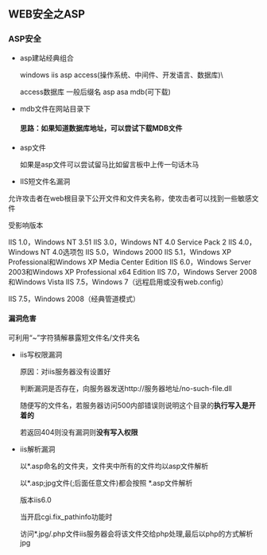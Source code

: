 ﻿## WEB安全之ASP

### ASP安全

- asp建站经典组合

  windows iis asp access(操作系统、中间件、开发语言、数据库)\

  access数据库 一般后缀名 asp asa mdb(可下载) 

- mdb文件在网站目录下

  #### 思路：如果知道数据库地址，可以尝试下载MDB文件

- asp文件

  如果是asp文件可以尝试留马比如留言板中上传一句话木马

-  IIS短文件名漏洞

  允许攻击者在web根目录下公开文件和文件夹名称，使攻击者可以找到一些敏感文件

  受影响版本

  IIS 1.0，Windows NT 3.51 
  IIS 3.0，Windows NT 4.0 Service Pack 2 
  IIS 4.0，Windows NT 4.0选项包
  IIS 5.0，Windows 2000 
  IIS 5.1，Windows XP Professional和Windows XP Media Center Edition 
  IIS 6.0，Windows Server 2003和Windows XP Professional x64 Edition 
  IIS 7.0，Windows Server 2008和Windows Vista 
  IIS 7.5，Windows 7（远程启用<customErrors>或没有web.config）

  IIS 7.5，Windows 2008（经典管道模式）

  #### 漏洞危害

  可利用“~”字符猜解暴露短文件名/文件夹名	

- iis写权限漏洞

  原因：对iis服务器没有设置好

  判断漏洞是否存在，向服务器发送http://服务器地址/no-such-file.dll

  随便写的文件名，若服务器访问500内部错误则说明这个目录的**执行写入是开着的**

  若返回404则没有漏洞则**没有写入权限**

  

- iis解析漏洞

  以*.asp命名的文件夹，文件夹中所有的文件均以asp文件解析

  以*.asp;jpg文件(;后面任意文件)都会按照 *.asp文件解析

  版本iis6.0

  当开启cgi.fix_pathinfo功能时

  访问*.jpg/.php文件iis服务器会将该文件交给php处理,最后以php的方式解析jpg

  

  

  

  ​	

  
